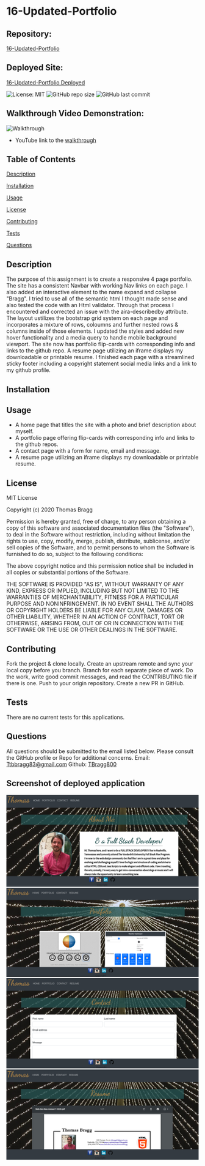 # 16-Updated-Portfolio

##  Repository: 
[16-Updated-Portfolio](https://github.com/TBragg800/16-Updated-Portfolio)

##  Deployed Site:
[16-Updated-Portfolio Deployed](https://tbragg800.github.io/16-Updated-Portfolio/)

![License: MIT](https://img.shields.io/badge/License-MIT-brightgreen.svg)
![GitHub repo size](https://img.shields.io/github/repo-size/TBragg800/16-Updated-Portfolio)
![GitHub last commit](https://img.shields.io/github/last-commit/TBragg800/16-Updated-Portfolio)

## Walkthrough Video Demonstration: 
![Walkthrough]()
* YouTube link to the 
[walkthrough]()

## Table of Contents
  [Description](#Description)

  [Installation](#Installation)

  [Usage](#Usage)

  [License](#License)

  [Contributing](#Contributing)

  [Tests](#Tests)

  [Questions](#Questions)
  
## Description
The purpose of this assignment is to create a responsive 4 page portfolio. The site has a consistent Navbar with working Nav links on each page. I also added an interactive element to the name expand and collapse "Bragg". I tried to use all of the semantic html I thought made sense and also tested the code with an Html validator. Through that process I encountered and corrected an issue with the aira-describedby attribute. The layout ustilizes the bootstrap grid system on each page and incorporates a mixture of rows, coloumns and further nested rows & columns inside of those elements. I updated the styles and added new hover functionality and a media query to handle mobile background viewport. The site now has portfolio flip-cards with corresponding info and links to the github repo. A resume page utilizing an iframe displays my downloadable or printable resume. I finished each page with a streamlined sticky footer including  a copyright statement social media links and a link to my github profile.

## Installation

## Usage
* A home page that titles the site with a photo and brief description about myself.
* A portfolio page offering flip-cards with corresponding info and links to the github repos.
* A contact page with a form for name, email and message.
* A resume page utilizing an iframe displays my downloadable or printable resume.

## License
  MIT License

Copyright (c) 2020 Thomas Bragg

Permission is hereby granted, free of charge, to any person obtaining a copy
of this software and associated documentation files (the "Software"), to deal
in the Software without restriction, including without limitation the rights
to use, copy, modify, merge, publish, distribute, sublicense, and/or sell
copies of the Software, and to permit persons to whom the Software is
furnished to do so, subject to the following conditions:

The above copyright notice and this permission notice shall be included in all
copies or substantial portions of the Software.

THE SOFTWARE IS PROVIDED "AS IS", WITHOUT WARRANTY OF ANY KIND, EXPRESS OR
IMPLIED, INCLUDING BUT NOT LIMITED TO THE WARRANTIES OF MERCHANTABILITY,
FITNESS FOR A PARTICULAR PURPOSE AND NONINFRINGEMENT. IN NO EVENT SHALL THE
AUTHORS OR COPYRIGHT HOLDERS BE LIABLE FOR ANY CLAIM, DAMAGES OR OTHER
LIABILITY, WHETHER IN AN ACTION OF CONTRACT, TORT OR OTHERWISE, ARISING FROM,
OUT OF OR IN CONNECTION WITH THE SOFTWARE OR THE USE OR OTHER DEALINGS IN THE
SOFTWARE.

## Contributing
  Fork the project & clone locally. Create an upstream remote and sync your local copy before you branch. Branch for each separate piece of work. Do the work, write good commit messages, and read the CONTRIBUTING file if there is one. Push to your origin repository. Create a new PR in GitHub.

## Tests
  There are no current tests for this applications.

## Questions
  All questions should be submitted to the email listed below. Please consult the GitHub profile or Repo for additional concerns. 
  Email: Ttbbragg83@gmail.com
  Github: [TBragg800](http://github.com/TBragg800)

## Screenshot of deployed application
![](assets/indexpg.png)
![](assets/portfoliopg.png)
![](assets/contactpg.png)
![](assets/resumepg.png)

